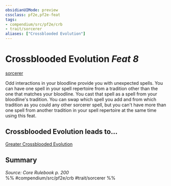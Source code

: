 ```yaml
---
obsidianUIMode: preview
cssclass: pf2e,pf2e-feat
tags:
- compendium/src/pf2e/crb
- trait/sorcerer
aliases: ["Crossblooded Evolution"]
---
```

# Crossblooded Evolution  *Feat 8*  
[sorcerer](/rules/traits/sorcerer.md)  


Odd interactions in your bloodline provide you with unexpected spells. You can have one spell in your spell repertoire from a tradition other than the one that matches your bloodline. You cast that spell as a spell from your bloodline's tradition. You can swap which spell you add and from which tradition as you could any other sorcerer spell, but you can't have more than one spell from another tradition in your spell repertoire at the same time using this feat.

## Crossblooded Evolution leads to...

[Greater Crossblooded Evolution](/compendium/feats/greater-crossblooded-evolution.md)

## Summary

*Source: Core Rulebook p. 200*  
%% #compendium/src/pf2e/crb #trait/sorcerer %%